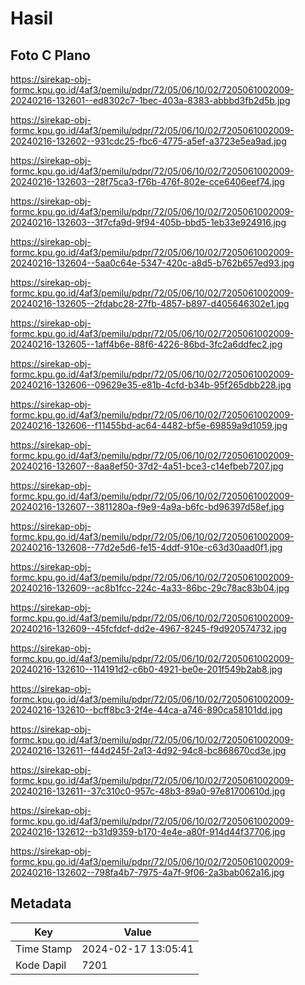 # Hasil

## Foto C Plano

https://sirekap-obj-formc.kpu.go.id/4af3/pemilu/pdpr/72/05/06/10/02/7205061002009-20240216-132601--ed8302c7-1bec-403a-8383-abbbd3fb2d5b.jpg

https://sirekap-obj-formc.kpu.go.id/4af3/pemilu/pdpr/72/05/06/10/02/7205061002009-20240216-132602--931cdc25-fbc6-4775-a5ef-a3723e5ea9ad.jpg

https://sirekap-obj-formc.kpu.go.id/4af3/pemilu/pdpr/72/05/06/10/02/7205061002009-20240216-132603--28f75ca3-f76b-476f-802e-cce6406eef74.jpg

https://sirekap-obj-formc.kpu.go.id/4af3/pemilu/pdpr/72/05/06/10/02/7205061002009-20240216-132603--3f7cfa9d-9f94-405b-bbd5-1eb33e924916.jpg

https://sirekap-obj-formc.kpu.go.id/4af3/pemilu/pdpr/72/05/06/10/02/7205061002009-20240216-132604--5aa0c64e-5347-420c-a8d5-b762b657ed93.jpg

https://sirekap-obj-formc.kpu.go.id/4af3/pemilu/pdpr/72/05/06/10/02/7205061002009-20240216-132605--2fdabc28-27fb-4857-b897-d405646302e1.jpg

https://sirekap-obj-formc.kpu.go.id/4af3/pemilu/pdpr/72/05/06/10/02/7205061002009-20240216-132605--1aff4b6e-88f6-4226-86bd-3fc2a6ddfec2.jpg

https://sirekap-obj-formc.kpu.go.id/4af3/pemilu/pdpr/72/05/06/10/02/7205061002009-20240216-132606--09629e35-e81b-4cfd-b34b-95f265dbb228.jpg

https://sirekap-obj-formc.kpu.go.id/4af3/pemilu/pdpr/72/05/06/10/02/7205061002009-20240216-132606--f11455bd-ac64-4482-bf5e-69859a9d1059.jpg

https://sirekap-obj-formc.kpu.go.id/4af3/pemilu/pdpr/72/05/06/10/02/7205061002009-20240216-132607--8aa8ef50-37d2-4a51-bce3-c14efbeb7207.jpg

https://sirekap-obj-formc.kpu.go.id/4af3/pemilu/pdpr/72/05/06/10/02/7205061002009-20240216-132607--3811280a-f9e9-4a9a-b6fc-bd96397d58ef.jpg

https://sirekap-obj-formc.kpu.go.id/4af3/pemilu/pdpr/72/05/06/10/02/7205061002009-20240216-132608--77d2e5d6-fe15-4ddf-910e-c63d30aad0f1.jpg

https://sirekap-obj-formc.kpu.go.id/4af3/pemilu/pdpr/72/05/06/10/02/7205061002009-20240216-132609--ac8b1fcc-224c-4a33-86bc-29c78ac83b04.jpg

https://sirekap-obj-formc.kpu.go.id/4af3/pemilu/pdpr/72/05/06/10/02/7205061002009-20240216-132609--45fcfdcf-dd2e-4967-8245-f9d920574732.jpg

https://sirekap-obj-formc.kpu.go.id/4af3/pemilu/pdpr/72/05/06/10/02/7205061002009-20240216-132610--114191d2-c6b0-4921-be0e-201f549b2ab8.jpg

https://sirekap-obj-formc.kpu.go.id/4af3/pemilu/pdpr/72/05/06/10/02/7205061002009-20240216-132610--bcff8bc3-2f4e-44ca-a746-890ca58101dd.jpg

https://sirekap-obj-formc.kpu.go.id/4af3/pemilu/pdpr/72/05/06/10/02/7205061002009-20240216-132611--f44d245f-2a13-4d92-94c8-bc868670cd3e.jpg

https://sirekap-obj-formc.kpu.go.id/4af3/pemilu/pdpr/72/05/06/10/02/7205061002009-20240216-132611--37c310c0-957c-48b3-89a0-97e81700610d.jpg

https://sirekap-obj-formc.kpu.go.id/4af3/pemilu/pdpr/72/05/06/10/02/7205061002009-20240216-132612--b31d9359-b170-4e4e-a80f-914d44f37706.jpg

https://sirekap-obj-formc.kpu.go.id/4af3/pemilu/pdpr/72/05/06/10/02/7205061002009-20240216-132602--798fa4b7-7975-4a7f-9f06-2a3bab062a16.jpg


## Metadata

| Key        | Value               |
| ---------- | ------------------- |
| Time Stamp | 2024-02-17 13:05:41 |
| Kode Dapil | 7201                |




